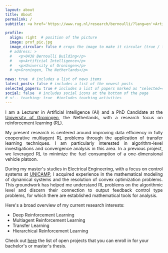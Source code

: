 ```yaml
---
layout: about
title: About
permalink: /
subtitle: <a href='https://www.rug.nl/research/bernoulli/?lang=en'>Artificial Intelligence Departament</a>, University of Groningen, The Netherlands. # <!-- Contacts. Moto. Etc.-->

profile:
  align: right  # position of the picture
  image: prof_pic.jpg
  image_circular: false # crops the image to make it circular (true / false)
  # address: >
  #   <p>0438 Bernoulli Building</p>
  #   <p>Artificial Intelligence</p>
  #   <p>University of Groningen</p>
  # <p>Groningen, The Netherlands</p>

news: true  # includes a list of news items
latest_posts: false # includes a list of the newest posts
selected_papers: true # includes a list of papers marked as "selected={true}"
social: false  # includes social icons at the bottom of the page
# <!-- teaching: true  #includes teaching activities
---
```

<div style="text-align: justify;">
<p>I am a Lecturer in Artificial Intelligence (AI) and a PhD Candidate at the <a href="https://www.rug.nl">University of Groningen</a>, the Netherlands, with a research focus on reinforcement learning (RL). </p>
</div>

<div style="text-align: justify;">
<p>My present research is centered around improving data efficiency in fully cooperative multiagent RL problems through the application of transfer learning techniques. I am particularly interested in algorithm-level investigations and convergence analysis in this area. In a previous project, we leveraged RL to minimize the fuel consumption of a one-dimensional vehicle platoon.</p>
</div>
<div style="text-align: justify;">
<p>During my master's studies in Electrical Engineering, with a focus on control systems at <a href="https://www.unicamp.br/unicamp/english">UNICAMP</a>, I acquired experience in the mathematical modeling of dynamical systems and the resolution of convex optimization problems. This groundwork has helped me understand RL problems on the algorithmic level and discern their connection to output feedback control type problems, for which there are established mathematical tools for analysis.</p>
</div>

Here's a broad overview of my current research interests:
* Deep Reinforcement Learning
* Multiagent Reinforcement Learning
* Transfer Learning
* Hierarchical Reinforcement Learning

Check out <a href="projects">here</a> the list of open projects that you can enroll in for your bachelor's or master's thesis.


<!--Currently, I am working on the development of courses for the AI curriculum, along with supervision of master's and bachelor's students enrolled in thesis projects within the AI department.-->
<!--
I am a Lecturer in Artificial Intelligence (AI) and a PhD Candidate at the [University of Groningen](https://www.rug.nl), the Netherlands, working on reinforcement learning (RL) research. 
Currently, I am researching transfer learning tequiniques to improve data efficiency in fully cooperative multiagent RL problems. Previously, I worked on a project where we applied RL to 
reduce the fuel consumption of a one-dimension vehicle platoon. I focused on the algorithm-level investigation and convergence analysis of reinforcement learning problems.
During my master's in electrical engineering with a focus on control systems at [UNICAMP](https://www.unicamp.br/unicamp/english), I gained experience in working with the mathematical description of dynamical systems and solving convex optimization problems. This
gave me the necessary fundation to understand RL problems on the algorithm level and sees that they share a connection to output feedback control type of problems, where mathematical tools to analyse it are already available. 


Previouly, from 2009 to 2017, I have also worked as a petroleum engineer at [Petrobras](https://petrobras.com.br/en/), Brazil's largest oil company. In this role, I was involved in multidisciplinary projects related to on-shore oil field management and reservoir simulations.
Lastly, I received my B.S. degree in Electronic Engineering from the [Technological Institute of Aeronautics](http://www.ita.br/) - ITA, Brazil, in 2008. 

The following are broadly my current research interests. 
* Deep Reinforcement Learning
* Multi-agent Reinforcement Learning
* Transfer Learning
* Hierarchical Reinforcement Learning

-->
<!--
As an engineer with a background in electronic engineering and a Master's degree in electrical engineering, my focus has been on applying reinforcement learning to solve problems in systems and control, 
leveraging the knowledge and skills I gained in areas such as hybrid systems, Markov jump linear systems, and optimization. 

During my PhD, I applied machine learning methods to increase the fuel efficiency of autonomous vehicles and developed a novel algorithm that optimizes data usage in a multi-agent setting.

I have also worked as a petroleum engineer at Petrobras, Brazil's largest oil company. In this role, I was involved in multidisciplinary projects and presented at national in-company conferences,

My PhD research has focused on the algorithm-level investigation and convergence analysis of reinforcement learning problems.

During my master's in electrical engineering with a focus on control systems, I gained experience in working with the mathematical description of dynamical systems and solving convex optimization problems. My PhD research has focused on the algorithm-level investigation and convergence analysis of machine learning problems.

Previously, I worked on a project where we applied RL techniques to reduce the fuel consumption of a one-dimension platoon. Currently, I am working on a project that uses transfer learning tools such as general policy evaluation, general policy improvement, and successor features to a fully cooperative multiagent RL scenario.


Previouly, from 2009 to 2017, I have also worked as a petroleum engineer at [Petrobras](https://petrobras.com.br/en/), Brazil's largest oil company. In this role, I was involved in multidisciplinary projects related to on-shore oil field management and reservoir simulations.
Lastly, I received my B.S. degree in Electronic Engineering from the [Technological Institute of Aeronautics](http://www.ita.br/) - ITA, Brazil, in 2008. 


From 2009 to 2017, he worked as a Petroleum Engineer at Petrobras, Brazil. In 2018, he received his M.S. degree in Electrical Engineering from the University of Campinas – UNICAMP, Brazil. He is currently pursuing his Ph.D. at the University of Groningen, the Netherlands, where he has also been a Lecturer in Artificial Intelligence since 2023. His research interest includes reinforcement learning, multi-agent systems, and control theory.
-->
<!--
The following are broadly my current research interests. See also my list of publications.

Multi-agent cooperation
Graph machine learning
Active learning with large language models
Logic/set theory
-->
<!-- 
Write your biography here. Tell the world about yourself. Link to your favorite [subreddit](http://reddit.com). You can put a picture in, too. The code is already in, just name your picture `prof_pic.jpg` and put it in the `img/` folder.

Put your address / P.O. box / other info right below your picture. You can also disable any of these elements by editing `profile` property of the YAML header of your `_pages/about.md`. Edit `_bibliography/papers.bib` and Jekyll will render your [publications page](/al-folio/publications/) automatically.

-->

<!-- For more information, you can check my [linkedin](https://www.linkedin.com/in/rafaelcunha2013/), [google scholar](https://scholar.google.com/citations?user=uujPw1YAAAAJ&hl=en&oi=ao), and [github](https://github.com/rafaelcunha2013) profile. -->

<!--
This theme is set up to use [Font Awesome icons](http://fortawesome.github.io/Font-Awesome/) and [Academicons](https://jpswalsh.github.io/academicons/), like the ones below. Add your Facebook, Twitter, LinkedIn, Google Scholar, or just disable all of them.

I am a Lecturer in Artificial Intelligence (AI) and a PhD Candidate at the [University of Groningen](https://www.rug.nl), the Netherlands, with a research focus on reinforcement learning (RL). 

Currently, I am researching transfer learning tequiniques to improve data efficiency in fully cooperative multiagent RL problems. My focus is on the algorithm-level investigation and convergence analysis. Previously, 
I worked on a project where we applied RL to reduce the fuel consumption of a one-dimension vehicle platoon. 
During my master's in electrical engineering with a focus on control systems at [UNICAMP](https://www.unicamp.br/unicamp/english), I gained experience in working with the mathematical description of dynamical systems and solving convex optimization problems. This
gave me the necessary fundation to understand RL problems on the algorithm level and sees that they share a connection to output feedback control type of problems, where mathematical tools to analyse it are already available. 

Here's a broad overview of my current research interests:
* Deep Reinforcement Learning
* Multiagent Reinforcement Learning
* Transfer Learning
* Hierarchical Reinforcement Learning
-->

